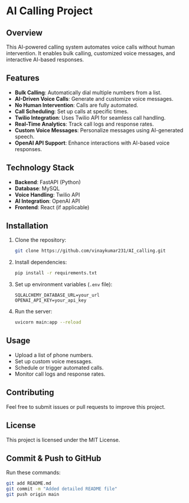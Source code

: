 # AI Calling Project

## Overview
This AI-powered calling system automates voice calls without human intervention. It enables bulk calling, customized voice messages, and interactive AI-based responses.

## Features
- **Bulk Calling**: Automatically dial multiple numbers from a list.
- **AI-Driven Voice Calls**: Generate and customize voice messages.
- **No Human Intervention**: Calls are fully automated.
- **Call Scheduling**: Set up calls at specific times.
- **Twilio Integration**: Uses Twilio API for seamless call handling.
- **Real-Time Analytics**: Track call logs and response rates.
- **Custom Voice Messages**: Personalize messages using AI-generated speech.
- **OpenAI API Support**: Enhance interactions with AI-based voice responses.

## Technology Stack
- **Backend**: FastAPI (Python)
- **Database**: MySQL
- **Voice Handling**: Twilio API
- **AI Integration**: OpenAI API
- **Frontend**: React (if applicable)

## Installation
1. Clone the repository:
   ```bash
   git clone https://github.com/vinaykumar231/AI_calling.git
   ```

2. Install dependencies:
   ```bash
   pip install -r requirements.txt
   ```

3. Set up environment variables (`.env` file):
   ```
   SQLALCHEMY_DATABASE_URL=your_url
   OPENAI_API_KEY=your_api_key
   ```

4. Run the server:
   ```bash
   uvicorn main:app --reload
   ```

## Usage
- Upload a list of phone numbers.
- Set up custom voice messages.
- Schedule or trigger automated calls.
- Monitor call logs and response rates.

## Contributing
Feel free to submit issues or pull requests to improve this project.

## License
This project is licensed under the MIT License.

## Commit & Push to GitHub
Run these commands:
```bash
git add README.md
git commit -m "Added detailed README file"
git push origin main
```

